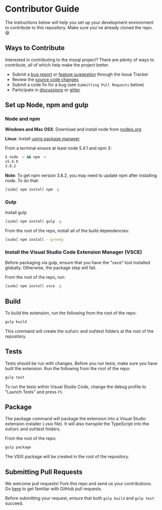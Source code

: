 # Contributor Guide
The instructions below will help you set up your development environment to contribute to this repository.
Make sure you've already cloned the repo.  :smile:

## Ways to Contribute
Interested in contributing to the mssql project? There are plenty of ways to contribute, all of which help make the project better.
* Submit a [bug report](https://github.com/Microsoft/vscode-mssql/issues/new) or [feature suggestion](https://github.com/Microsoft/vscode-mssql/issues/new) through the Issue Tracker
* Review the [source code changes](https://github.com/Microsoft/vscode-mssql/pulls)
* Submit a code fix for a bug (see `Submitting Pull Requests` below)
* Participate in [discussions](https://github.com/Microsoft/vscode-mssql/issues) or [gitter](https://gitter.im/Microsoft/mssql)

## Set up Node, npm and gulp

### Node and npm
**Windows and Mac OSX**: Download and install node from [nodejs.org](http://nodejs.org/)

**Linux**: Install [using package manager](https://nodejs.org/en/download/package-manager/)

From a terminal ensure at least node 5.4.1 and npm 3:
```bash
$ node -v && npm -v
v5.9.0
3.8.2
```
**Note**: To get npm version 3.8.2, you may need to update npm after installing node.  To do that:
```bash
[sudo] npm install npm -g
```

### Gulp
Install gulp
```bash
[sudo] npm install gulp -g
```
From the root of the repo, install all of the build dependencies:
```bash
[sudo] npm install --greedy
```

### Install the Visual Studio Code Extension Manager (VSCE)
Before packaging via gulp, ensure that you have the "vsce" tool installed globally.  Otherwise, the package step will fail.

From the root of the repo, run:
```bash
[sudo] npm install vsce -g
```

## Build
To build the extension, run the following from the root of the repo:

```bash
gulp build
```
This command will create the out\src and out\test folders at the root of the repository. 

## Tests
Tests should be run with changes.  Before you run tests, make sure you have built the extension.  Run the following from the root of the repo:

```bash
gulp test
```
To run the tests within Visual Studio Code, change the debug profile to "Launch Tests" and press `F5`.

## Package
The package command will package the extension into a Visual Studio extension installer (.vsix file).
It will also transpile the TypeScript into the out\src and out\test folders.

From the root of the repo:
```bash
gulp package
```
The VSIX package will be created in the root of the repository.

## Submitting Pull Requests
We welcome pull requests!  Fork this repo and send us your contributions.  Go [here](https://help.github.com/articles/using-pull-requests/) to get familiar with GitHub pull requests.

Before submitting your request, ensure that both `gulp build` and `gulp test` succeed.

